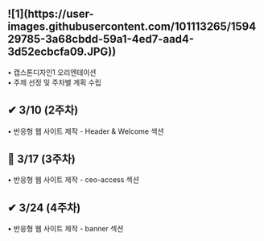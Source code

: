 <p align="center">
  <h2 align="left"> ![1](https://user-images.githubusercontent.com/101113265/159429785-3a68cbdd-59a1-4ed7-aad4-3d52ecbcfa09.JPG)) </h2>
  <p align="left">
  • 캡스톤디자인1 오리엔테이션<br/>
  • 주제 선정 및 주차별 계획 수립<br/> 
  
<p align="center">
  <h2 align="left"> ✔ 3/10 (2주차) </h2>
  <p align="left">
  • 반응형 웹 사이트 제작 - Header & Welcome 섹션 <br/>
  
<p align="center">
  <h2 align="left"> 🚩 3/17 (3주차) </h2>
  <p align="left">
  • 반응형 웹 사이트 제작 - ceo-access 섹션<br/>
  
<p align="center">
  <h2 align="left"> ✔ 3/24 (4주차) </h2>
  <p align="left">
  • 반응형 웹 사이트 제작 - banner 섹션<br/>
